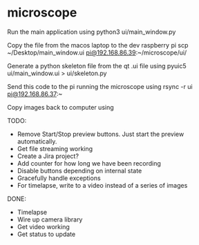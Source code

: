 # microscope

Run the main application using
python3 ui/main_window.py

Copy the file from the macos laptop to the dev raspberry pi
scp ~/Desktop/main_window.ui pi@192.168.86.39:~/microscope/ui/

Generate a python skeleton file from the qt .ui file using
pyuic5 ui/main_window.ui > ui/skeleton.py

Send this code to the pi running the microscope using
rsync -r ui pi@192.168.86.37:~

Copy images back to computer using

TODO:
- Remove Start/Stop preview buttons. Just start the preview automatically.
- Get file streaming working
- Create a Jira project?
- Add counter for how long we have been recording
- Disable buttons depending on internal state
- Gracefully handle exceptions
- For timelapse, write to a video instead of a series of images

DONE:
- Timelapse
- Wire up camera library
- Get video working
- Get status to update
